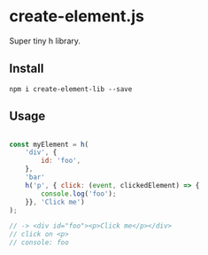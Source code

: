 # create-element.js

Super tiny h library.

## Install
`npm i create-element-lib --save`

## Usage

``` javascript

const myElement = h(
    'div', {
        id: 'foo',
    }, 
    'bar'
    h('p', { click: (event, clickedElement) => {
        console.log('foo');
    }}, 'Click me')
);

// -> <div id="foo"><p>Click me</p></div>
// click on <p>
// console: foo

```

